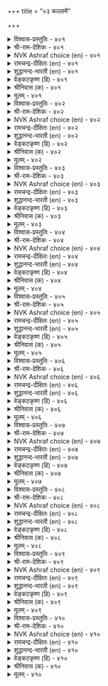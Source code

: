 +++
title = "०३ कल्लामै"

+++


<details><summary>विश्वास-प्रस्तुतिः - ४०१</summary>

अरङ्गिण्ड्रि वट्टाडि यट्रे निरम्बिय  
नूलिण्ड्रिक् कोट्टि कॊळल्।       ४०१
</details>

<details><summary>श्री-राम-देशिकः - ४०१</summary>

अनधीत्यैव सद्ग्रन्थान् सद्गोष्ठयां यः प्रभाषते ।  
विना रङ्गस्थलीमक्षप्रयोक्त्रा स भवेत् समः ॥ ४०१॥
</details>

<details><summary>NVK Ashraf choice (en) - ४०१</summary>

०४०१
Addressing a gathering with poor scholarship
Is like playing dice without a board.
(N.V.K. Ashraf)
</details>

<details><summary>रामचन्द्र-दीक्षितः (en) - ४०१</summary>

401\. araṅku iṉṟi vaṭṭu āṭiyaṟṟē-nirampiya  
nūl iṉṟik kōṭṭi koḷal.

401\. Entering an assembly without sufficient knowledge is like playing at a dice board without its knowledge.  
</details>

<details><summary>शुद्धानन्द-भारती (en) - ४०१</summary>

1\. அரங்கின்றி வட்டாடி யற்றே நிரம்பிய  
நூலின்றிக் கோட்டி கொளல்.  
Like play of chess on squareless board  
Vain is imperfect loreless word.        401  
</details>

<details><summary>वेङ्कटकृष्ण (हि) - ४०१</summary>

401
सभा-मध्य यों बोलना, बिना पढ़े सदग्रन्थ ।  
है पासे का खेल ज्यों, बिन चौसर का बंध ॥
</details>

<details><summary>श्रीनिवास (क) - ४०१</summary>

401. ज्ञानवृद्दिगॆ कारणवाद ग्रन्थगळन्नु ओददॆ कलितवर सभॆयल्लि मातनाडुवुदु, चदुरङ्गद मनॆयिल्लदॆ पगडॆयाडिदन्तॆ.

</details>

<details><summary>मूलम् - ४०१</summary>

अरङ्गिण्ड्रि वट्टाडि यट्रे निरम्बिय  
नूलिण्ड्रिक् कोट्टि कॊळल्।       ४०१
</details>

<details><summary>विश्वास-प्रस्तुतिः - ४०२</summary>

कल्लादान् सॊऱ्का मुऱुदल् मुलैयिरण्डुम्  
इल्लादाळ् पॆण्गामुऱ्ऱट्रु।       ४०२
</details>

<details><summary>श्री-राम-देशिकः - ४०२</summary>

अपण्डितस्य विदुषां पुरतो भाषणे मतिः ।  
नार्यः कुचाभ्यां हीनायाः स्त्रीत्वकाङ्क्षेव निष्फला ॥ ४०२॥
</details>

<details><summary>NVK Ashraf choice (en) - ४०२</summary>

०४०२
An illiterate's lust for words is like the lust of a woman
Who has neither of her breasts.
(S. Maharajan)
</details>

<details><summary>रामचन्द्र-दीक्षितः (en) - ४०२</summary>

402\. kallātāṉ col kāmuṟutal, mulai iraṇṭum  
illātāḷ peṇ kāmuṟṟaṟṟu.

402\. The desire of the ignorant to speak is like the desire of a woman without breasts claiming womanhood.  
</details>

<details><summary>शुद्धानन्द-भारती (en) - ४०२</summary>

2\. கல்லாதான் சொற்கா முறுதல் முலையிரண்டும்  
இல்லாதாள் பெண்காமுற் றற்று.  
Unlearned man aspiring speech  
Is breastless lady's love-approach.        402  
</details>

<details><summary>वेङ्कटकृष्ण (हि) - ४०२</summary>

402
यों है अपढ़ मनुष्य की, भाषण-पटुता-चाह ।  
ज्यों दोनों कुचरहित की, स्त्रीत्व-भोग की चाह ॥
</details>

<details><summary>श्रीनिवास (क) - ४०२</summary>

402. कलियदवनु कलितवर सभॆयल्लि मातनाडबयसुवुदु मॊलॆगळॆरडू इल्लद हॆण्णु, तन्न हॆण्तनद बयुकॆयन्नु तीरिसिकॊळ्ळलु व्यक्त पडिसिदन्तॆ.

</details>

<details><summary>मूलम् - ४०२</summary>

कल्लादान् सॊऱ्का मुऱुदल् मुलैयिरण्डुम्  
इल्लादाळ् पॆण्गामुऱ्ऱट्रु।       ४०२
</details>

<details><summary>विश्वास-प्रस्तुतिः - ४०३</summary>

कल्ला तवरुम् ननिनल्लर् कट्रार्मुन्  
सॊल्ला तिरुक्कप् पॆऱिन्।       ४०३
</details>

<details><summary>श्री-राम-देशिकः - ४०३</summary>

विद्याविहीनमनुजाः समक्षं ज्ञानशालिनाम् ।  
मौनमालम्ब्य तिष्ठन्तः भजन्ते नोपहास्याताम् ॥ ४०३॥
</details>

<details><summary>NVK Ashraf choice (en) - ४०३</summary>

०४०३
Even a fool is fine
If he can hold his tongue before the wise! *
(P.S. Sundaram)
</details>

<details><summary>रामचन्द्र-दीक्षितः (en) - ४०३</summary>

403\. kallātavarum naṉi nallar-kaṟṟārmuṉ  
collātu irukkappeṟiṉ.

403\. Blessed are the ignorant if they venture not to address the assembly of the learned.  
</details>

<details><summary>शुद्धानन्द-भारती (en) - ४०३</summary>

3\. கல்லா தவரும் நனிநல்லர் கற்றார்முன்  
சொல்லா திருக்கப் பெறின்.  
Ev'n unread men are good and wise  
If before the wise, they hold their peace.        403  
</details>

<details><summary>वेङ्कटकृष्ण (हि) - ४०३</summary>

403
अपढ़ लोग भी मानिये, उत्तम गुण का भौन ।  
विद्वानों के सामने, यदि साधेंगे मौन ॥
</details>

<details><summary>श्रीनिवास (क) - ४०३</summary>

403. कलितवर मुन्दॆ मातनाडदॆ सुम्मनिद्दरॆ कलियदवरू बहळ ऒळ्ळॆयवरे ऎनिसिकॊळ्ळुत्तारॆ.

</details>

<details><summary>मूलम् - ४०३</summary>

कल्ला तवरुम् ननिनल्लर् कट्रार्मुन्  
सॊल्ला तिरुक्कप् पॆऱिन्।       ४०३
</details>

<details><summary>विश्वास-प्रस्तुतिः - ४०४</summary>

कल्लादान् ऒट्पम् कऴियनन् ऱायिनुम्  
कॊळ्ळार् अऱिवुडै यार्।       ४०४
</details>

<details><summary>श्री-राम-देशिकः - ४०४</summary>

विद्याभ्यासं विना ज्ञानं विन्दते स्वयमेव यः ।  
निर्दुष्टमपि तद् ज्ञानं न श्र्लाघन्ते बुधोत्तमाः ॥ ४०४॥
</details>

<details><summary>NVK Ashraf choice (en) - ४०४</summary>

०४०४
The learned will not acknowledge
An ignoramus' occasional knowledge.
(P.S. Sundaram)
</details>

<details><summary>रामचन्द्र-दीक्षितः (en) - ४०४</summary>

404\. kallātāṉ oṭpam kaḻiya naṉṟu āyiṉum,  
koḷḷār, aṟivu uṭaiyār.

404\. The learned value not the intelligence of the illiterate.  
</details>

<details><summary>शुद्धानन्द-भारती (en) - ४०४</summary>

4\. கல்லாதான் ஓட்பம் கழியநன் றாயினும்  
கொள்ளார் அறிவுடை யார்.  
The unread's wit though excellent  
Is not valued by the savant.        404  
</details>

<details><summary>वेङ्कटकृष्ण (हि) - ४०४</summary>

404
बहुत श्रेष्ठ ही क्यों न हो, कभी मूर्ख का ज्ञान ।  
विद्वज्जन का तो उसे, नहीं मिलेगा मान ॥
</details>

<details><summary>श्रीनिवास (क) - ४०४</summary>

404. कलियदवन अरिवु बहळ उत्तमवागिद्दरू ज्ञानिगळु (अदन्नु) ऒप्पिकॊळ्ळुवुदिल्ल.

</details>

<details><summary>मूलम् - ४०४</summary>

कल्लादान् ऒट्पम् कऴियनन् ऱायिनुम्  
कॊळ्ळार् अऱिवुडै यार्।       ४०४
</details>

<details><summary>विश्वास-प्रस्तुतिः - ४०५</summary>

कल्ला ऒरुवन् तगैमै तलैप्पॆय्दु  
सॊल्लाडच् चोर्वु पडुम्।       ४०५
</details>

<details><summary>श्री-राम-देशिकः - ४०५</summary>

मिथ्याभिमानो मूढस्य विद्याहीनस्य कस्यचित् ।  
बुधैर्भाषणवेळायां स्वयं विलयमेष्यति ॥ ४०५॥
</details>

<details><summary>NVK Ashraf choice (en) - ४०५</summary>

०४०५
An unlettered man's conceit will find its end
When the occasion for speech arrives.
(C. Rajagopalachari)
</details>

<details><summary>रामचन्द्र-दीक्षितः (en) - ४०५</summary>

405\. kallā oruvaṉ takaimai, talaippeytu  
collāṭa, cōrvupaṭum.

405\. The pretensions of the illiterate disappear the moment they launch upon a discussion with the learned.  
</details>

<details><summary>शुद्धानन्द-भारती (en) - ४०५</summary>

5\. கல்லா ஒருவன் தகைமை தலைப்பெய்து  
சொல்லாடச் சோர்வு படும்.  
A man untaught when speech he vaunts  
Sadly fails before savants.        405  
</details>

<details><summary>वेङ्कटकृष्ण (हि) - ४०५</summary>

405
माने यदि कोई अपढ़, बुद्धिमान ही आप ।  
मिटे भाव वह जब करें, बुध से वार्त्तालाप ॥
</details>

<details><summary>श्रीनिवास (क) - ४०५</summary>

405. कलियदवनॊब्बन योग्यतॆयु, कलितवर सभॆयल्लि माताडुवाग बाडिहोगि कॆडुत्तदॆ.

</details>

<details><summary>मूलम् - ४०५</summary>

कल्ला ऒरुवन् तगैमै तलैप्पॆय्दु  
सॊल्लाडच् चोर्वु पडुम्।       ४०५
</details>

<details><summary>विश्वास-प्रस्तुतिः - ४०६</summary>

उळरॆन्नुम् मात्तिरैयर् अल्लाल् पयवाक्  
कळरनैयर् कल्ला तवर्।       ४०६
</details>

<details><summary>श्री-राम-देशिकः - ४०६</summary>

ऊषरक्षेत्रसदृशा विद्याहीना नरा भुवि ।  
केवलं जनिमन्तस्ते न तेषां सत्तया फलम् ॥ ४०६॥
</details>

<details><summary>NVK Ashraf choice (en) - ४०६</summary>

०४०६
The ignorant are like barren land:
They are there, but useless. *
(P.S. Sundaram)
</details>

<details><summary>रामचन्द्र-दीक्षितः (en) - ४०६</summary>

406\. uḷar eṉṉum māttiraiyar allāl, payavāk  
kaḷar aṉaiyar-kallātavar.

406\. The ignorant just exist; they are like a piece of barren land.  
</details>

<details><summary>शुद्धानन्द-भारती (en) - ४०६</summary>

6\. உளரென்னும் மாத்திரையர் அல்லால் பயவாக்  
களரனையர் கல்லா தவர்.  
People speak of untaught minds  
"They just exist like barren lands".        406  
</details>

<details><summary>वेङ्कटकृष्ण (हि) - ४०६</summary>

406
जीवित मात्र रहा अपढ़, और न कुछ वह, जान ।  
उत्पादक जो ना रही, ऊसर भूमि समान ॥
</details>

<details><summary>श्रीनिवास (क) - ४०६</summary>

406. कलियदवरु उसिरॊन्दिगॆ बदुक्किद्दरू फल बिडद बरडु नॆलकु समानरु.

</details>

<details><summary>मूलम् - ४०६</summary>

उळरॆन्नुम् मात्तिरैयर् अल्लाल् पयवाक्  
कळरनैयर् कल्ला तवर्।       ४०६
</details>

<details><summary>विश्वास-प्रस्तुतिः - ४०७</summary>

नुण्माण् नुऴैबुलम् इल्लान् ऎऴिल्नलम्  
मण्माण् पुनैबावै यट्रु।       ४०७
</details>

<details><summary>श्री-राम-देशिकः - ४०७</summary>

सूक्ष्मशास्त्रार्थविज्ञानमन्तरा देहपुष्टितः ।  
किं वा प्रयोजनं नृणां मृण्मयी प्रतिमैव ते ॥ ४०७॥
</details>

<details><summary>NVK Ashraf choice (en) - ४०७</summary>

०४०७
A handsome man without subtle and sharp intellect
Has the beauty of a mud-doll. *
(P.S. Sundaram)
</details>

<details><summary>रामचन्द्र-दीक्षितः (en) - ४०७</summary>

407\. nuṇ māṇ nuḻai pulam illāṉ eḻil nalam  
maṇ māṇ puṉai pāvai aṟṟu.

407\. The imposing position of one who lacks penetrating intellect reminds us of the external glitter of clay.  
</details>

<details><summary>शुद्धानन्द-भारती (en) - ४०७</summary>

7\. நுண்மாண் நுழைபுலம் இல்லான் எழில்நலம்  
மண்மாண் புனைபாவை யற்று  
Like painted clay-doll is his show  
Grand subtle lore who fails to know.        407  
</details>

<details><summary>वेङ्कटकृष्ण (हि) - ४०७</summary>

407
सूक्ष्म बुद्धि जिसकी नहीं, प्रतिभा नहीं अनूप ।  
मिट्टी की सुठि मूर्ति सम, उसका खिलता रूप ॥
</details>

<details><summary>श्रीनिवास (क) - ४०७</summary>

407. नयवू, गाम्भीर्यवू, सूक्ष्मवाद अरिवू इल्लदवन चॆलुवु मत्तु ऒळ्ळॆयतनगळु मण्णिन्द माडि सुन्दरवागि अलङ्करिसिद प्रतिव्कॆयन्तॆ.

</details>

<details><summary>मूलम् - ४०७</summary>

नुण्माण् नुऴैबुलम् इल्लान् ऎऴिल्नलम्  
मण्माण् पुनैबावै यट्रु।       ४०७
</details>

<details><summary>विश्वास-प्रस्तुतिः - ४०८</summary>

नल्लार्गण् पट्ट वऱुमैयिन् इन्नादे  
कल्लार्गण् पट् ट तिरु।       ४०८
</details>

<details><summary>श्री-राम-देशिकः - ४०८</summary>

पण्डिताश्रितदारिद्र्यात् नितरां खेददायिनी ।  
भवेन्मूढाश्रिता सम्पत् नात्र कार्या विचारणा ॥ ४०८॥
</details>

<details><summary>NVK Ashraf choice (en) - ४०८</summary>

०४०८
The wealth of the ignorant does more harm
Than the want of the learned. *
(P.S. Sundaram)
</details>

<details><summary>रामचन्द्र-दीक्षितः (en) - ४०८</summary>

408\. nallārkaṇ paṭṭa vaṟumaiyiṉ iṉṉātē-  
kallārkaṇ paṭṭa tiru.

408\. Far sweeter is the poverty of the learned than the riches of the ignorant.  
</details>

<details><summary>शुद्धानन्द-भारती (en) - ४०८</summary>

8\. நல்லார்கண் பட்ட வறுமையின் இன்னாதே  
கல்லார்கண் பட்ட திரு  
Wealth in the hand of fools is worse  
Than a learned man's empty purse.        408  
</details>

<details><summary>वेङ्कटकृष्ण (हि) - ४०८</summary>

408
शिक्षित के दारिद्रय से, करती अधिक विपत्ति ।  
मूर्ख जनों के पास जो, जमी हुई संपत्ति ॥
</details>

<details><summary>श्रीनिवास (क) - ४०८</summary>

408. कलितवर बडतन तरुव दुःखक्किन्त कीळादुदु कलियदवर श्रिमन्तिकॆयु.

</details>

<details><summary>मूलम् - ४०८</summary>

नल्लार्गण् पट्ट वऱुमैयिन् इन्नादे  
कल्लार्गण् पट् ट तिरु।       ४०८
</details>

<details><summary>विश्वास-प्रस्तुतिः - ४०९</summary>

मेऱ्पिऱन्दा रायिनुम् कल्लादार् कीऴ्प्पिऱन्दुम्  
कट्रार् अनैत्तिलर् पाडु।       ४०९
</details>

<details><summary>श्री-राम-देशिकः - ४०९</summary>

अस्तु विद्याविहीनानां कुलं श्रेष्ठमुताधमम् ।  
महिम्ना नाधिरोहन्ति ते तुलां बुधसत्तमैः ॥ ४०९॥
</details>

<details><summary>NVK Ashraf choice (en) - ४०९</summary>

०४०९
The ignorant, however high-born,
Is lower than the low-born learned.
(P.S. Sundaram)
</details>

<details><summary>रामचन्द्र-दीक्षितः (en) - ४०९</summary>

409\. mēṟpiṟantār āyiṉum kallātār, kīḻppiṟantum  
kaṟṟār aṉaittu ilar pāṭu.

409\. The highborn ignorant sink low in the scale while the learned even of humble birth are exalted.  
</details>

<details><summary>शुद्धानन्द-भारती (en) - ४०९</summary>

9\. மேற்பிறந்தா ராயினும் கல்லாதார் கீழ்ப்பிறந்தும்  
கற்றார் அனைத்திலர் பாடு.  
Lower are fools of higher birth  
Than low-born men of learning's worth.        409  
</details>

<details><summary>वेङ्कटकृष्ण (हि) - ४०९</summary>

409
उच्छ जाति का क्यों न हो, तो भी अपढ़ अजान ।  
नीच किन्तु शिक्षित सदृश, पाता नहिं सम्मान ॥
</details>

<details><summary>श्रीनिवास (क) - ४०९</summary>

409. कलियदवरु मेलाद वंशदल्लि हुट्टिदवरादरू, कीळु वंशदल्लि हुट्टिद कलितवर हिरिमॆगॆ समानरल्ल.

</details>

<details><summary>मूलम् - ४०९</summary>

मेऱ्पिऱन्दा रायिनुम् कल्लादार् कीऴ्प्पिऱन्दुम्  
कट्रार् अनैत्तिलर् पाडु।       ४०९
</details>

<details><summary>विश्वास-प्रस्तुतिः - ४१०</summary>

विलङ्गॊडु मक्कळ् अनैयर् इलङ्गुनूल्  
कट्रारोडु एनै यवर्।       ४१०
</details>

<details><summary>श्री-राम-देशिकः - ४१०</summary>

मृगाणां मानवानां च यथास्ति महदन्तरम् ।  
तथा विद्याविहीनानां सतां च ग्रन्थसेविनाम् ॥ ४१०॥
</details>

<details><summary>NVK Ashraf choice (en) - ४१०</summary>

०४१०
Amid scholars of celebrated works,
Are others like beasts among men.
(N.V.K. Ashraf), (W.H. Drew and J. Lazarus)
</details>

<details><summary>रामचन्द्र-दीक्षितः (en) - ४१०</summary>

410\. vilaṅkoṭu makkaḷ aṉaiyar-ilaṅku nūl  
kaṟṟāroṭu ēṉaiyavar.

410\. The ignorant are but beasts by the side of men of wide learning.  
</details>

<details><summary>शुद्धानन्द-भारती (en) - ४१०</summary>

10\. விலங்கொடு மக்கள் அனையர் இலங்குநூல்  
கற்றாரோடு ஏனை யவர்.  
Like beasts before men, dunces are  
Before scholars of shining lore.        410  
</details>

<details><summary>वेङ्कटकृष्ण (हि) - ४१०</summary>

410
नर से पशु की जो रहा, तुलना में अति भेद ।  
अध्येत सद्‍ग्रन्थ के, तथा अपढ़ में भेद ॥
</details>

<details><summary>श्रीनिवास (क) - ४१०</summary>

410. अरिवु बॆळॆगुव ग्रन्थगळन्नु ओदिकॊण्डवर मुन्दॆ कलियदवरु मनुष्यर मुन्दिन प्राणिगळन्तॆ.
</details>

<details><summary>मूलम् - ४१०</summary>

विलङ्गॊडु मक्कळ् अनैयर् इलङ्गुनूल्  
कट्रारोडु एनै यवर्।       ४१०
</details>
